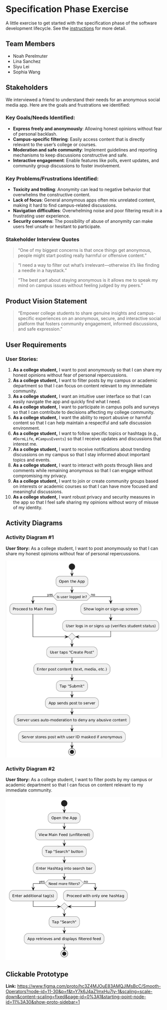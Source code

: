 # Specification Phase Exercise

A little exercise to get started with the specification phase of the software development lifecycle. See the [instructions](instructions.md) for more detail.

## Team Members

- Noah Perelmuter  
- Lina Sanchez  
- Siyu Lei  
- Sophia Wang  

## Stakeholders

We interviewed a friend to understand their needs for an anonymous social media app. Here are the goals and frustrations we identified:

### Key Goals/Needs Identified:

- **Express freely and anonymously**: Allowing honest opinions without fear of personal backlash.  
- **Campus-specific filtering**: Easily access content that is directly relevant to the user’s college or courses.  
- **Moderation and safe community**: Implement guidelines and reporting mechanisms to keep discussions constructive and safe.  
- **Interactive engagement**: Enable features like polls, event updates, and community group discussions to foster involvement.  

### Key Problems/Frustrations Identified:

- **Toxicity and trolling**: Anonymity can lead to negative behavior that overwhelms the constructive content.  
- **Lack of focus**: General anonymous apps often mix unrelated content, making it hard to find campus-related discussions.  
- **Navigation difficulties**: Overwhelming noise and poor filtering result in a frustrating user experience.  
- **Security concerns**: The possibility of abuse of anonymity can make users feel unsafe or hesitant to participate.  

### Stakeholder Interview Quotes

> “One of my biggest concerns is that once things get anonymous, people might start posting really harmful or offensive content.” 
 
> “I need a way to filter out what’s irrelevant—otherwise it’s like finding a needle in a haystack.”  

> “The best part about staying anonymous is it allows me to speak my mind on campus issues without feeling judged by my peers.”    

## Product Vision Statement

> “Empower college students to share genuine insights and campus-specific experiences on an anonymous, secure, and interactive social platform that fosters community engagement, informed discussions, and safe expression.”

## User Requirements

### User Stories:

1. **As a college student,** I want to post anonymously so that I can share my honest opinions without fear of personal repercussions.  
2. **As a college student,** I want to filter posts by my campus or academic department so that I can focus on content relevant to my immediate community.  
3. **As a college student,** I want an intuitive user interface so that I can easily navigate the app and quickly find what I need.  
4. **As a college student,** I want to participate in campus polls and surveys so that I can contribute to decisions affecting my college community.  
5. **As a college student,** I want the ability to report abusive or harmful content so that I can help maintain a respectful and safe discussion environment.  
6. **As a college student,** I want to follow specific topics or hashtags (e.g., `#DormLife`, `#CampusEvents`) so that I receive updates and discussions that interest me.  
7. **As a college student,** I want to receive notifications about trending discussions on my campus so that I stay informed about important topics and events.  
8. **As a college student,** I want to interact with posts through likes and comments while remaining anonymous so that I can engage without compromising my privacy.  
9. **As a college student,** I want to join or create community groups based on interests or academic courses so that I can have more focused and meaningful discussions.  
10. **As a college student,** I want robust privacy and security measures in the app so that I feel safe sharing my opinions without worry of misuse of my identity.  

## Activity Diagrams

### Activity Diagram #1  
**User Story:** As a college student, I want to post anonymously so that I can share my honest opinions without fear of personal repercussions.  

![Activity Diagram 1](ActivityDiagram1.png)

### Activity Diagram #2  
**User Story:** As a college student, I want to filter posts by my campus or academic department so that I can focus on content relevant to my immediate community.  

![Activity Diagram 2](ActivityDiagram2.png)

## Clickable Prototype

**Link:**  https://www.figma.com/proto/hc3Z4MJOuE83AMQJlMsBcC/Smooth-Operators?node-id=11-30&p=f&t=Y7k6J4aZ1mxHu7ly-1&scaling=scale-down&content-scaling=fixed&page-id=0%3A1&starting-point-node-id=11%3A30&show-proto-sidebar=1